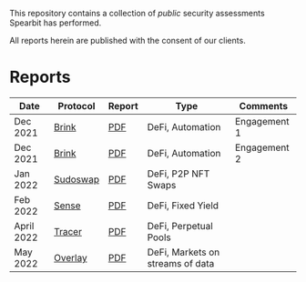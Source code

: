 This repository contains a collection of *public* security assessments Spearbit has performed.

All reports herein are published with the consent of our clients.

# Reports

| Date | Protocol                     | Report                                                      | Type             | Comments     |
|------|------------------------------|-------------------------------------------------------------|------------------|--------------|
| Dec 2021 | [Brink](https://brink.trade) | [PDF](pdfs/Brink-Spearbit-Security-Review-Engagement-1.pdf) | DeFi, Automation | Engagement 1 |
| Dec 2021 | [Brink](https://brink.trade) | [PDF](pdfs/Brink-Spearbit-Security-Review-Engagement-2.pdf) | DeFi, Automation | Engagement 2 |
| Jan 2022 | [Sudoswap](https://sudoswap.xyz) | [PDF](pdfs/Sudoswap-Spearbit-Security-Review.pdf) | DeFi, P2P NFT Swaps |  |
| Feb 2022 | [Sense](https://sense.finance) | [PDF](pdfs/Sense-Spearbit-Security-Review.pdf) | DeFi, Fixed Yield |  |
| April 2022 | [Tracer](https://tracer.finance/) |[PDF](pdfs/Tracer-Spearbit-Security-Review.pdf) | DeFi, Perpetual Pools | |
| May 2022 | [Overlay](https://overlay.market/) |[PDF](pdfs/Overlay-Spearbit-Security-Review.pdf) | DeFi, Markets on streams of data | |
